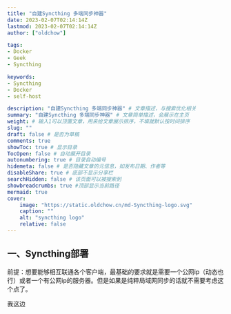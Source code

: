 ```yaml
---
title: "自建Syncthing 多端同步神器"
date: 2023-02-07T02:14:14Z
lastmod: 2023-02-07T02:14:14Z
author: ["oldchow"]

tags:
- Docker
- Geek
- Syncthing

keywords:
- Syncthing
- Docker
- self-host

description: "自建Syncthing 多端同步神器" # 文章描述，与搜索优化相关
summary: "自建Syncthing 多端同步神器" # 文章简单描述，会展示在主页
weight: # 输入1可以顶置文章，用来给文章展示排序，不填就默认按时间排序
slug: ""
draft: false # 是否为草稿
comments: true
showToc: true # 显示目录
TocOpen: false # 自动展开目录
autonumbering: true # 目录自动编号
hidemeta: false # 是否隐藏文章的元信息，如发布日期、作者等
disableShare: true # 底部不显示分享栏
searchHidden: false # 该页面可以被搜索到
showbreadcrumbs: true #顶部显示当前路径
mermaid: true
cover:
    image: "https://static.oldchow.cn/md-Syncthing-logo.svg"
    caption: ""
    alt: "syncthing logo"
    relative: false
---
```


## 一、Syncthing部署

前提：想要能够相互联通各个客户端，最基础的要求就是需要一个公网ip（动态也行）或者一个有公网ip的服务器。但是如果是纯粹局域网同步的话就不需要考虑这个点了。

我这边